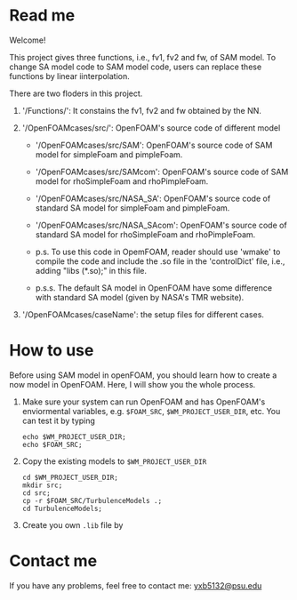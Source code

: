 # Read me

Welcome!

This project gives three functions, i.e., fv1, fv2 and fw, of SAM model.
To change SA model code to SAM model code, users can replace these functions by linear iinterpolation.

There are two floders in this project.

1. '/Functions/': It constains the fv1, fv2 and fw obtained by the NN. 

2. '/OpenFOAMcases/src/': OpenFOAM's source code of different model

    * '/OpenFOAMcases/src/SAM': OpenFOAM's source code of SAM model for simpleFoam and pimpleFoam.

    * '/OpenFOAMcases/src/SAMcom': OpenFOAM's source code of SAM model for rhoSimpleFoam and rhoPimpleFoam.

    * '/OpenFOAMcases/src/NASA_SA': OpenFOAM's source code of standard SA model for simpleFoam and pimpleFoam.

    * '/OpenFOAMcases/src/NASA_SAcom': OpenFOAM's source code of standard SA model for rhoSimpleFoam and rhoPimpleFoam.

    * p.s. To use this code in OpemFOAM, reader should use 'wmake' to compile the code and include the .so file in the 'controlDict' file, i.e., adding "libs (*.so);" in this file.

    * p.s.s. The default SA model in OpenFOAM have some difference with standard SA model (given by NASA's TMR website).

3. '/OpenFOAMcases/caseName': the setup files for different cases.

# How to use

Before using SAM model in openFOAM, you should learn how to create a now model in OpenFOAM.
Here, I will show you the whole process.

1. Make sure your system can run OpenFOAM and has OpenFOAM's enviormental variables, e.g. `$FOAM_SRC`, `$WM_PROJECT_USER_DIR`, etc.
You can test it by typing
   
   ```
   echo $WM_PROJECT_USER_DIR;
   echo $FOAM_SRC;
   ```
   

2. Copy the existing models to `$WM_PROJECT_USER_DIR`

   ```
   cd $WM_PROJECT_USER_DIR;
   mkdir src;
   cd src;
   cp -r $FOAM_SRC/TurbulenceModels .;
   cd TurbulenceModels;
   ```
   
3. Create you own `.lib` file by 
   

# Contact me

If you have any problems, feel free to contact me: yxb5132@psu.edu
